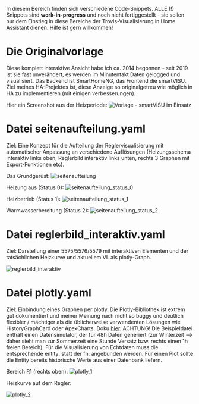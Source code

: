 In diesem Bereich finden sich verschiedene Code-Snippets. ALLE (!) Snippets sind **work-in-progress** und noch nicht fertiggestellt - sie sollen nur dem Einstieg in diese Bereiche der Trovis-Visualisierung in Home Assistant dienen. Hilfe ist gern willkommen!

# **Die Originalvorlage**
Diese komplett interaktive Ansicht habe ich ca. 2014 begonnen - seit 2019 ist sie fast unverändert, es werden im Minutentakt Daten gelogged und visualisiert. Das Backend ist SmartHomeNG, das Frontend die smartVISU. Ziel meines HA-Projektes ist, diese Anzeige so originalgetreu wie möglich in HA zu implementieren (mit einigen verbesserungen).

Hier ein Screenshot aus der Heizperiode:
![__Vorlage - smartVISU im Einsatz__](https://github.com/user-attachments/assets/dd0faec7-c7be-47ee-b9c6-371eeabb3a05)

# **Datei seitenaufteilung.yaml**

Ziel: Eine Konzept für die Aufteilung der Reglervisualisierung mit automatischer Anpassung an verschiedene Auflösungen (Heizungsschema interaktiv links oben, Reglerbild interaktiv links unten, rechts 3 Graphen mit Export-Funktionen etc).

Das Grundgerüst:
![seitenaufteilung](https://github.com/user-attachments/assets/374489ba-a67d-4748-b063-ee1df406f228)

Heizung aus (Status 0):
![seitenaufteilung_status_0](https://github.com/user-attachments/assets/af327bf7-d65c-4389-8d86-f91769436e28)

Heizbetrieb (Status 1):
![seitenaufteilung_status_1](https://github.com/user-attachments/assets/d53d4dff-0039-4419-b8c1-e6f99d5e1e1e)

Warmwasserbereitung (Status 2):
![seitenaufteilung_status_2](https://github.com/user-attachments/assets/ec061fe8-5640-43bb-b2e6-92120e75610d)

# **Datei reglerbild_interaktiv.yaml**
Ziel: Darstellung einer 5575/5576/5579 mit interaktiven Elementen und der tatsächlichen Heizkurve und aktuellem VL als plotly-Graph.

![reglerbild_interaktiv](https://github.com/user-attachments/assets/d9cff9b5-2bd7-4564-8b1c-4be8c340e9a5)

# **Datei plotly.yaml**
Ziel: Einbindung eines Graphen per plotly. Die Plotly-Bibliothek ist extrem gut dokumentiert und meiner Meinung nach nicht so buggy und deutlich flexibler / mächtiger als die üblicherweise verwendenten Lösungen wie HistoryGraphCard oder ApexCharts. Doku [hier](https://plotly.com/javascript). ACHTUNG! Die Beispieldatei enthält einen Datensimulator, der für 48h Daten generiert (zur Winterzeit --> daher sieht man zur Sommerzeit eine Stunde Versatz bzw. rechts einen 1h freien Bereich). Für die Visualisierung von Echtdaten muss die entsprechende entity: statt der fn: angebunden werden. Für einen Plot sollte die Entity bereits historische Werte aus einer Datenbank liefern.

Bereich R1 (rechts oben):
![plotly_1](https://github.com/user-attachments/assets/4e264bbf-5d39-43ae-a783-4ce92bb04e4d)

Heizkurve auf dem Regler:

![plotly_2](https://github.com/user-attachments/assets/5bc4732e-2dc4-48da-b3d8-2964ac58fbba)
